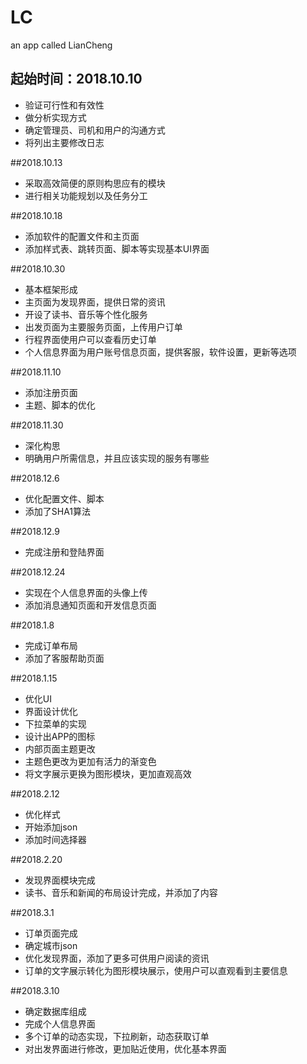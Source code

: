 # LC
an app called LianCheng

## 起始时间：2018.10.10
* 验证可行性和有效性  
* 做分析实现方式
* 确定管理员、司机和用户的沟通方式
* 将列出主要修改日志

##2018.10.13
* 采取高效简便的原则构思应有的模块  
* 进行相关功能规划以及任务分工 

##2018.10.18
* 添加软件的配置文件和主页面  
* 添加样式表、跳转页面、脚本等实现基本UI界面

##2018.10.30
* 基本框架形成  
* 主页面为发现界面，提供日常的资讯 
* 开设了读书、音乐等个性化服务  
* 出发页面为主要服务页面，上传用户订单
* 行程界面使用户可以查看历史订单  
* 个人信息界面为用户账号信息页面，提供客服，软件设置，更新等选项

##2018.11.10
* 添加注册页面
* 主题、脚本的优化

##2018.11.30
* 深化构思  
* 明确用户所需信息，并且应该实现的服务有哪些

##2018.12.6
* 优化配置文件、脚本  
* 添加了SHA1算法

##2018.12.9
* 完成注册和登陆界面

##2018.12.24
* 实现在个人信息界面的头像上传
* 添加消息通知页面和开发信息页面

##2018.1.8
* 完成订单布局
* 添加了客服帮助页面

##2018.1.15
* 优化UI
* 界面设计优化
* 下拉菜单的实现
* 设计出APP的图标
* 内部页面主题更改
* 主题色更改为更加有活力的渐变色
* 将文字展示更换为图形模块，更加直观高效

##2018.2.12
* 优化样式
* 开始添加json
* 添加时间选择器

##2018.2.20
* 发现界面模块完成
* 读书、音乐和新闻的布局设计完成，并添加了内容

##2018.3.1
* 订单页面完成
* 确定城市json
* 优化发现界面，添加了更多可供用户阅读的资讯
* 订单的文字展示转化为图形模块展示，使用户可以直观看到主要信息

##2018.3.10
* 确定数据库组成
* 完成个人信息界面
* 多个订单的动态实现，下拉刷新，动态获取订单
* 对出发界面进行修改，更加贴近使用，优化基本界面


